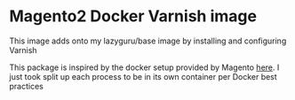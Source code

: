 # Magento2 Docker Varnish image

This image adds onto my lazyguru/base image by installing and configuring Varnish
 
This package is inspired by the docker setup provided by Magento [here](https://github.com/magento/magento2-docker).  I just took split up 
each process to be in its own container per Docker best practices
